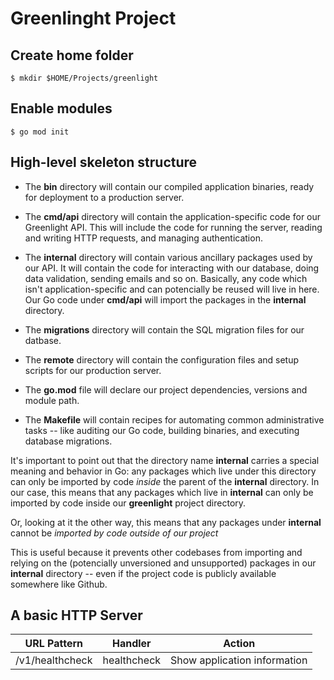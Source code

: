 # Greenlinght Project

## Create home folder
```
$ mkdir $HOME/Projects/greenlight
```

## Enable modules
```
$ go mod init
```

## High-level skeleton structure

* The **bin** directory will contain our compiled application binaries, ready for deployment to a production server.

* The **cmd/api** directory will contain the application-specific code for our Greenlight API. This will include the code for running the server, reading and writing HTTP requests, and managing authentication.

* The **internal** directory will contain various ancillary packages used by our API. It will contain the code for interacting with our database, doing data validation, sending emails and so on. Basically, any code which isn't application-specific and can potencially be reused will live in here. Our Go code under **cmd/api** will import the packages in the **internal** directory.

* The **migrations** directory will contain the SQL migration files for our datbase.

* The **remote** directory will contain the configuration files and setup scripts for our production server.

* The **go.mod** file will declare our project dependencies, versions and module path.

* The **Makefile** will contain recipes for automating common administrative tasks -- like auditing our Go code, building binaries, and executing database migrations.

It's important to point out that the directory name **internal** carries a special meaning and behavior in Go: any packages which live under this directory can only be imported by code *inside* the parent of the **internal** directory. In our case, this means that any packages which live in **internal** can only be imported by code inside our **greenlight** project directory.

Or, looking at it the other way, this means that any packages under **internal** cannot be *imported by code outside of our project*

This is useful because it prevents other codebases from importing and relying on the (potencially unversioned and unsupported) packages in our **internal** directory -- even if the project code is publicly available somewhere like Github.

## A basic HTTP Server

| URL Pattern | Handler | Action |
| ----------- | ----------- | ----------- |
| /v1/healthcheck | healthcheck | Show application information |
